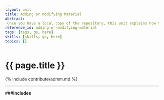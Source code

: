 ```yaml
---
layout: unit
title: Adding or Modifying Material
abstract:
 Once you have a local copy of the repository, this unit explains how to upload material.
reference_id: adding-or-modifying-material
tags: [tags, go, here]
skills: [skills, go, here]
topics: []
---
```


# {{ page.title }}

{% include contribute/aomm.md %}

-----
###**Includes**

